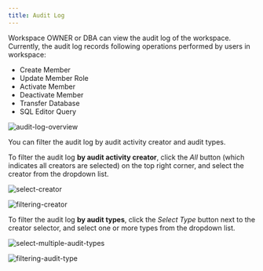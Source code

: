 ```yaml
---
title: Audit Log
---
```


<EnterpriseOnlyBlock />

Workspace OWNER or DBA can view the audit log of the workspace. Currently, the audit log records following operations performed by users in workspace:

- Create Member
- Update Member Role
- Activate Member
- Deactivate Member
- Transfer Database
- SQL Editor Query

![audit-log-overview](/content/docs/security/audit-log/audit-log-overview.webp)

You can filter the audit log by audit activity creator and audit types.

To filter the audit log **by audit activity creator**, click the _All_ button (which indicates all creators are selected) on the top right corner, and select the creator from the dropdown list.

![select-creator](/content/docs/security/audit-log/select-creator.webp)

![filtering-creator](/content/docs/security/audit-log/filtering-creator.webp)

To filter the audit log **by audit types**, click the _Select Type_ button next to the creator selector, and select one or more types from the dropdown list.

![select-multiple-audit-types](/content/docs/security/audit-log/select-multiple-audit-types.webp)

![filtering-audit-type](/content/docs/security/audit-log/filtering-audit-type.webp)
